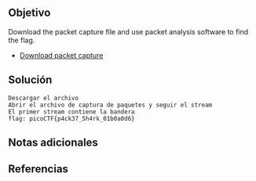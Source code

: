 ## Objetivo

Download the packet capture file and use packet analysis software to find the flag.

- [Download packet capture](https://artifacts.picoctf.net/c/196/network-dump.flag.pcap)
## Solución

```
Descargar el archivo
Abrir el archivo de captura de paquetes y seguir el stream
El primer stream contiene la bandera
flag: picoCTF{p4ck37_5h4rk_01b0a0d6}
```
## Notas adicionales

## Referencias